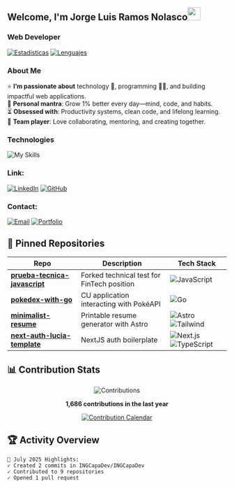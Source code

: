 ## Welcome, I'm Jorge Luis Ramos Nolasco<img width="30px" src="https://raw.githubusercontent.com/iampavangandhi/iampavangandhi/master/gifs/Hi.gif">
### Web Developer

[![Estadísticas](https://github-readme-stats.vercel.app/api?username=jolurn&show_icons=true&theme=radical&hide_border=true&include_all_commits=true)](https://github.com/jolurn)
[![Lenguajes](https://github-readme-stats.vercel.app/api/top-langs/?username=jolurn&layout=compact&theme=radical&hide_border=true)](https://github.com/jolurn)

### About Me
⭐ **I’m passionate about** technology 🤖, programming 👨‍💻, and building impactful web applications.  
🌿 **Personal mantra**: Grow 1% better every day—mind, code, and habits.  
⏳ **Obsessed with**: Productivity systems, clean code, and lifelong learning.  
🤝 **Team player**: Love collaborating, mentoring, and creating together.  

### Technologies
![My Skills](https://skillicons.dev/icons?i=html,css,js,react,nodejs,python,django,spring,firebase,postgresql,mysql,mongodb,sqlite,git,github,aws,azure,figma,wordpress,flask,tensorflow,vscode)

### Link:

[![LinkedIn](https://img.shields.io/badge/LinkedIn-0077B5?style=flat-square&logo=linkedin&logoColor=white)](https://www.linkedin.com/in/jramosn/)
[![GitHub](https://img.shields.io/badge/GitHub-181717?style=flat-square&logo=github&logoColor=white)](https://github.com/jolurn)

### Contact:

[![Email](https://img.shields.io/badge/Email-D14836?style=flat-square&logo=gmail&logoColor=white)](jolurn7@gmail.com)
[![Portfolio](https://img.shields.io/badge/Portfolio-FF5722?style=flat-square&logo=google-chrome&logoColor=white)](https://yourportfolio.com)

## 📌 Pinned Repositories

<div align="center">
  
| Repo | Description | Tech Stack |
|------|-------------|------------|
| **[prueba-tecnica-javascript](https://github.com/jolurn/prueba-tecnica-javascript-senior-fintech)** | Forked technical test for FinTech position | ![JavaScript](https://img.shields.io/badge/-JavaScript-F7DF1E?logo=javascript&logoColor=black) |
| **[pokedex-with-go](https://github.com/jolurn/pokedex-with-go)** | CU application interacting with PokéAPI | ![Go](https://img.shields.io/badge/-Go-00ADD8?logo=go&logoColor=white) |
| **[minimalist-resume](https://github.com/jolurn/minimalist-resume)** | Printable resume generator with Astro | ![Astro](https://img.shields.io/badge/-Astro-FF5D01?logo=astro&logoColor=white) ![Tailwind](https://img.shields.io/badge/-Tailwind-06B6D4?logo=tailwindcss&logoColor=white) |
| **[next-auth-lucia-template](https://github.com/jolurn/next-auth-lucia-drizzle-template)** | NextJS auth boilerplate | ![Next.js](https://img.shields.io/badge/-Next.js-000000?logo=next.js&logoColor=white) ![TypeScript](https://img.shields.io/badge/-TypeScript-3178C6?logo=typescript&logoColor=white) |

</div>

## 📊 Contribution Stats

<div align="center">

![Contributions](https://github-readme-activity-graph.vercel.app/graph?username=jolurn&theme=github-dark&hide_border=true&area=true)

**1,686 contributions in the last year**

[![Contribution Calendar](https://github-readme-streak-stats.herokuapp.com/?user=jolurn&theme=github-dark&hide_border=true&mode=weekly)](https://github.com/jolurn)

</div>

## 🏆 Activity Overview

```text
📅 July 2025 Highlights:
✓ Created 2 commits in INGCapaDev/INGCapaDev
✓ Contributed to 9 repositories
✓ Opened 1 pull request
